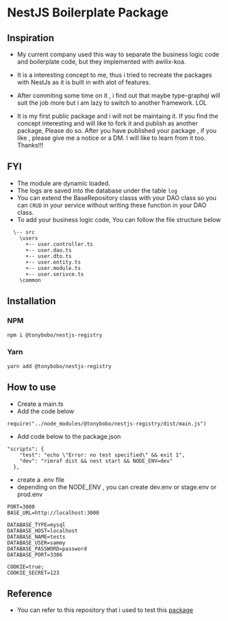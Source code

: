 # NestJS Boilerplate Package

## Inspiration

- My current company used this way to separate the business logic code and boilerplate code, but they implemented with awilix-koa.

- It is a interesting concept to me, thus i tried to recreate the packages with NestJs as it is built in with alot of features.

- After commiting some time on it , i find out that maybe type-graphql will suit the job more but i am lazy to switch to another framework. LOL

- It is my first public package and i will not be maintaing it. If you find the concept interesting and will like to fork it and publish as another package, Please do so. After you have published your package , if you like , please give me a notice or a DM. I will like to learn from it too. Thanks!!!

## FYI

- The module are dynamic loaded.
- The logs are saved into the database under the table `log`
- You can extend the BaseRepository classs with your DAO class so you can `CRUD` in your service without writing these function in your DAO class.
- To add your business logic code, You can follow the file structure below

```
  \-- src
    \users
      +-- user.controller.ts
      +-- user.dao.ts
      +-- user.dto.ts
      +-- user.entity.ts
      +-- user.module.ts
      +-- user.serivce.ts
    \common

```

## Installation

### NPM

`npm i @tonybobo/nestjs-registry `

### Yarn

`yarn add @tonybobo/nestjs-registry`

## How to use

- Create a main.ts
- Add the code below

```
require("../node_modules/@tonybobo/nestjs-registry/dist/main.js")
```

- Add code below to the package.json

```
"scripts": {
    "test": "echo \"Error: no test specified\" && exit 1",
    "dev": "rimraf dist && nest start && NODE_ENV=dev"
  },
```

- create a .env file
- depending on the NODE_ENV , you can create dev.env or stage.env or prod.env

```
PORT=3000
BASE_URL=http://localhost:3000

DATABASE_TYPE=mysql
DATABASE_HOST=localhost
DATABASE_NAME=tests
DATABASE_USER=sammy
DATABASE_PASSWORD=password
DATABASE_PORT=3306

COOKIE=true;
COOKIE_SECRET=123
```

## Reference

- You can refer to this repository that i used to test this [package](https://github.com/Tonybobo/nestjs-registry-test-package)
